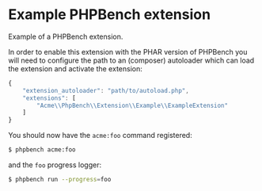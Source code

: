 Example PHPBench extension
==========================

Example of a PHPBench extension.

In order to enable this extension with the PHAR version of PHPBench you will
need to configure the path to an (composer) autoloader which can load the
extension and activate the extension:

```javascript
{
    "extension_autoloader": "path/to/autoload.php",
    "extensions": [
        "Acme\\PhpBench\\Extension\\Example\\ExampleExtension"
    ]
}
```

You should now have the `acme:foo` command registered:

```bash
$ phpbench acme:foo
```

and the `foo` progress logger:

```bash
$ phpbench run --progress=foo
```
